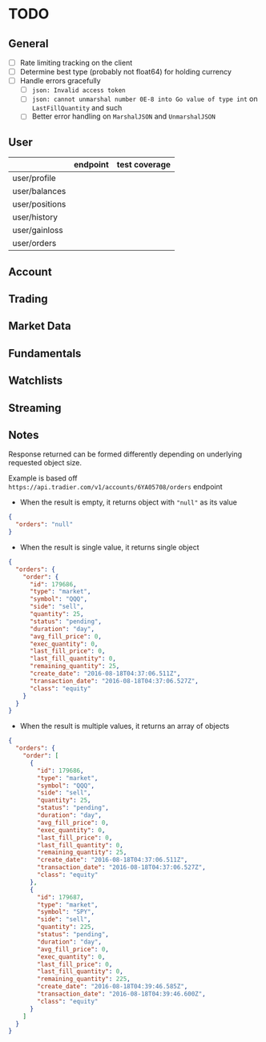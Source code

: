 # TODO

## General
- [ ] Rate limiting tracking on the client
- [ ] Determine best type (probably not float64) for holding currency
- [ ] Handle errors gracefully
  - [ ] `json: Invalid access token`
  - [ ] `json: cannot unmarshal number 0E-8 into Go value of type int` on `LastFillQuantity` and such
  - [ ] Better error handling on `MarshalJSON` and `UnmarshalJSON`

## User
|                | endpoint | test coverage |
|----------------|----------|---------------|
| user/profile   |          |               |
| user/balances  |          |               |
| user/positions |          |               |
| user/history   |          |               |
| user/gainloss  |          |               |
| user/orders    |          |               |


## Account

## Trading

## Market Data

## Fundamentals

## Watchlists

## Streaming


## Notes

Response returned can be formed differently depending on underlying requested object size.

Example is based off `https://api.tradier.com/v1/accounts/6YA05708/orders` endpoint

- When the result is empty, it returns object with `"null"` as its value
```json
{
  "orders": "null"
}
```

- When the result is single value, it returns single object
```json
{
  "orders": {
    "order": {
      "id": 179686,
      "type": "market",
      "symbol": "QQQ",
      "side": "sell",
      "quantity": 25,
      "status": "pending",
      "duration": "day",
      "avg_fill_price": 0,
      "exec_quantity": 0,
      "last_fill_price": 0,
      "last_fill_quantity": 0,
      "remaining_quantity": 25,
      "create_date": "2016-08-18T04:37:06.511Z",
      "transaction_date": "2016-08-18T04:37:06.527Z",
      "class": "equity"
    }
  }
}
```

- When the result is multiple values, it returns an array of objects
```json
{
  "orders": {
    "order": [
      {
        "id": 179686,
        "type": "market",
        "symbol": "QQQ",
        "side": "sell",
        "quantity": 25,
        "status": "pending",
        "duration": "day",
        "avg_fill_price": 0,
        "exec_quantity": 0,
        "last_fill_price": 0,
        "last_fill_quantity": 0,
        "remaining_quantity": 25,
        "create_date": "2016-08-18T04:37:06.511Z",
        "transaction_date": "2016-08-18T04:37:06.527Z",
        "class": "equity"
      },
      {
        "id": 179687,
        "type": "market",
        "symbol": "SPY",
        "side": "sell",
        "quantity": 225,
        "status": "pending",
        "duration": "day",
        "avg_fill_price": 0,
        "exec_quantity": 0,
        "last_fill_price": 0,
        "last_fill_quantity": 0,
        "remaining_quantity": 225,
        "create_date": "2016-08-18T04:39:46.585Z",
        "transaction_date": "2016-08-18T04:39:46.600Z",
        "class": "equity"
      }
    ]
  }
}
```
